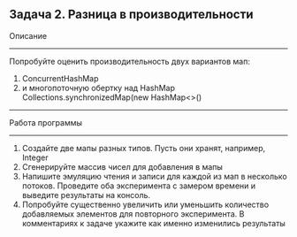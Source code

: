 Задача 2. Разница в производительности
---

Описание

---
Попробуйте оценить производительность двух вариантов мап:
1. ConcurrentHashMap
2. и многопоточную обертку над HashMap Collections.synchronizedMap(new HashMap<>()

---
Работа программы

---
1. Создайте две мапы разных типов. Пусть они хранят, например, Integer
2. Сгенерируйте массив чисел для добавления в мапы
3. Напишите эмуляцию чтения и записи для каждой из мап в несколько потоков. Проведите оба эксперимента с замером времени и выведите результаты на консоль.
4. Попробуйте существенно увеличить или уменьшить количество добавляемых элементов для повторного эксперимента. В комментариях к задаче укажите как именно изменились результаты